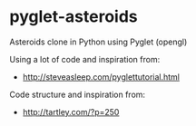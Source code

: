 # pyglet-asteroids
Asteroids clone in Python using Pyglet (opengl)

Using a lot of code and inspiration from:
  - http://steveasleep.com/pyglettutorial.html
  
Code structure and inspiration from:
  - http://tartley.com/?p=250